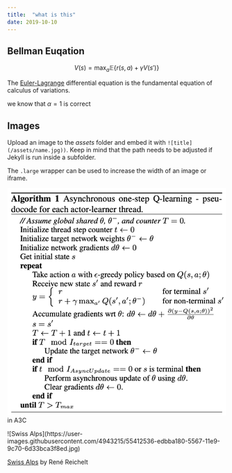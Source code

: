 ```yaml
---
title:  "what is this"
date: 2019-10-10
---
```


## Bellman Euqation

$$ V(s)=\max_a\mathbb{E}\{r(s,a)+\gamma V(s')\} $$

The [Euler-Lagrange](https://en.wikipedia.org/wiki/Lagrangian_mechanics) differential equation is the fundamental equation of calculus of variations.

we know that $\alpha=1$ is correct

## Images

Upload an image to the *assets* folder and embed it with `![title](/assets/name.jpg))`. Keep in mind that the path needs to be adjusted if Jekyll is run inside a subfolder.

The `.large` wrapper can be used to increase the width of an image or iframe.

![Algorithm](/images/alg1.png) in A3C

<div class="large" markdown="1">
![Swiss Alps](https://user-images.githubusercontent.com/4943215/55412536-edbba180-5567-11e9-9c70-6d33bca3f8ed.jpg)
</div>

[Swiss Alps](https://unsplash.com/photos/u0DmxB76uF4) by René Reichelt
